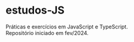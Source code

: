 # estudos-JS
Práticas e exercícios em JavaScript e TypeScript.</br>
Repositório iniciado em fev/2024.
